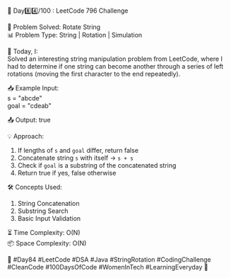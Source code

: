 🚀 Day8️⃣4️⃣/100 : LeetCode 796 Challenge 

🧩 Problem Solved: Rotate String  
📊 Problem Type: String | Rotation | Simulation  

📝 Today, I:  
Solved an interesting string manipulation problem from LeetCode, where I had to determine if one string can become another through a series of left rotations (moving the first character to the end repeatedly).  

📥 Example Input:  
s = "abcde"  
goal = "cdeab"  

📤 Output: true  

💡 Approach:  
1. If lengths of `s` and `goal` differ, return false  
2. Concatenate string `s` with itself → `s + s`  
3. Check if `goal` is a substring of the concatenated string  
4. Return true if yes, false otherwise  

🛠️ Concepts Used:  
1. String Concatenation  
2. Substring Search  
3. Basic Input Validation  

⏳ Time Complexity: O(N)  
📦 Space Complexity: O(N)  

🌱 #Day84 #LeetCode #DSA #Java #StringRotation #CodingChallenge #CleanCode #100DaysOfCode #WomenInTech #LearningEveryday 🚀  
